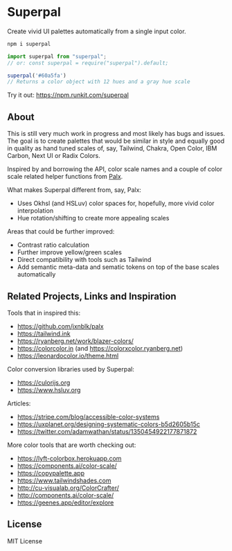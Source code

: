 # Superpal

Create vivid UI palettes automatically from a single input color.

```js
npm i superpal
```

```js
import superpal from "superpal";
// or: const superpal = require("superpal").default;

superpal('#60a5fa')
// Returns a color object with 12 hues and a gray hue scale
```

Try it out: https://npm.runkit.com/superpal

## About

This is still very much work in progress and most likely has bugs and issues. The goal is to create palettes that would be similar in style and equally good in quality as hand tuned scales of, say, Tailwind, Chakra, Open Color, IBM Carbon, Next UI or Radix Colors.

Inspired by and borrowing the API, color scale names and a couple of color scale related helper functions from [Palx](https://github.com/jxnblk/palx).

What makes Superpal different from, say, Palx:

* Uses Okhsl (and HSLuv) color spaces for, hopefully, more vivid color interpolation
* Hue rotation/shifting to create more appealing scales

Areas that could be further improved:

* Contrast ratio calculation
* Further improve yellow/green scales
* Direct compatibility with tools such as Tailwind
* Add semantic meta-data and sematic tokens on top of the base scales automatically

## Related Projects, Links and Inspiration

Tools that in inspired this:

* https://github.com/jxnblk/palx
* https://tailwind.ink
* https://ryanberg.net/work/blazer-colors/
* https://colorcolor.in (and https://colorxcolor.ryanberg.net)
* https://leonardocolor.io/theme.html

Color conversion libraries used by Superpal:

* https://culorijs.org
* https://www.hsluv.org

Articles:

* https://stripe.com/blog/accessible-color-systems
* https://uxplanet.org/designing-systematic-colors-b5d2605b15c
* https://twitter.com/adamwathan/status/1350454922177871872

More color tools that are worth checking out:

* https://lyft-colorbox.herokuapp.com
* https://components.ai/color-scale/
* https://copypalette.app
* https://www.tailwindshades.com
* http://cu-visualab.org/ColorCrafter/
* http://components.ai/color-scale/
* https://geenes.app/editor/explore

## License

MIT License